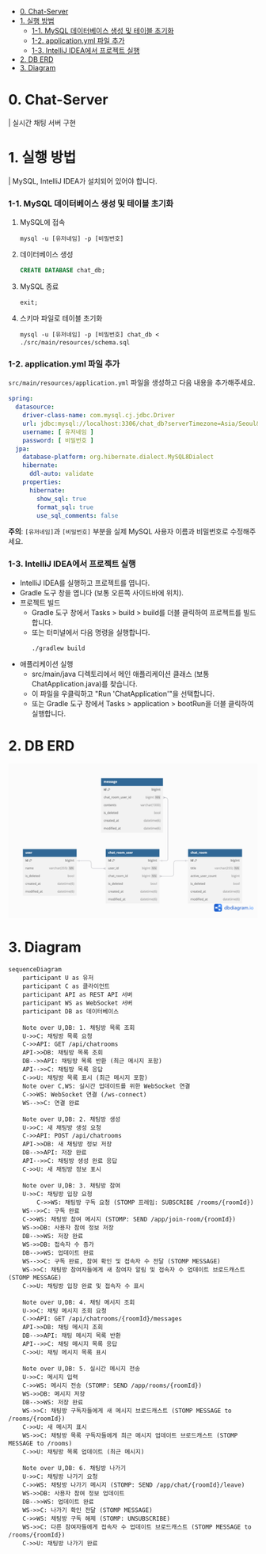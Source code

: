 - [0. Chat-Server](#0-chat-server)
- [1. 실행 방법](#1-실행-방법)
    - [1-1. MySQL 데이터베이스 생성 및 테이블 초기화](#1-1-mysql-데이터베이스-생성-및-테이블-초기화)
    - [1-2. application.yml 파일 추가](#1-2-applicationyml-파일-추가)
    - [1-3. IntelliJ IDEA에서 프로젝트 실행](#1-3-intellij-idea에서-프로젝트-실행)
- [2. DB ERD](#2-db-erd)
- [3. Diagram](#3-diagram)

# 0. Chat-Server

| 실시간 채팅 서버 구현

# 1. 실행 방법

| MySQL, IntelliJ IDEA가 설치되어 있어야 합니다.

### 1-1. MySQL 데이터베이스 생성 및 테이블 초기화

1. MySQL에 접속
   ```
   mysql -u [유저네임] -p [비밀번호]
   ```

2. 데이터베이스 생성
   ```sql
   CREATE DATABASE chat_db;
   ```

3. MySQL 종료
   ```
   exit;
   ```

4. 스키마 파일로 테이블 초기화
   ```
   mysql -u [유저네임] -p [비밀번호] chat_db < ./src/main/resources/schema.sql
   ```

### 1-2. application.yml 파일 추가

`src/main/resources/application.yml` 파일을 생성하고 다음 내용을 추가해주세요.

```yaml
spring:
  datasource:
    driver-class-name: com.mysql.cj.jdbc.Driver
    url: jdbc:mysql://localhost:3306/chat_db?serverTimezone=Asia/Seoul&characterEncoding=UTF-8
    username: [ 유저네임 ]
    password: [ 비밀번호 ]
  jpa:
    database-platform: org.hibernate.dialect.MySQL8Dialect
    hibernate:
      ddl-auto: validate
    properties:
      hibernate:
        show_sql: true
        format_sql: true
        use_sql_comments: false
```

**주의**: `[유저네임]`과 `[비밀번호]` 부분을 실제 MySQL 사용자 이름과 비밀번호로 수정해주세요.

### 1-3. IntelliJ IDEA에서 프로젝트 실행

- IntelliJ IDEA를 실행하고 프로젝트를 엽니다.
- Gradle 도구 창을 엽니다 (보통 오른쪽 사이드바에 위치).
- 프로젝트 빌드
    - Gradle 도구 창에서 Tasks > build > build를 더블 클릭하여 프로젝트를 빌드합니다.
    - 또는 터미널에서 다음 명령을 실행합니다.
      ```
      ./gradlew build
      ```
- 애플리케이션 실행
    - src/main/java 디렉토리에서 메인 애플리케이션 클래스 (보통 ChatApplication.java)를 찾습니다.
    - 이 파일을 우클릭하고 "Run 'ChatApplication'"을 선택합니다.
    - 또는 Gradle 도구 창에서 Tasks > application > bootRun을 더블 클릭하여 실행합니다.

# 2. DB ERD

![ERD](./img/chat-server-db.png)

# 3. Diagram

```mermaid
sequenceDiagram
    participant U as 유저
    participant C as 클라이언트
    participant API as REST API 서버
    participant WS as WebSocket 서버
    participant DB as 데이터베이스

    Note over U,DB: 1. 채팅방 목록 조회
    U->>C: 채팅방 목록 요청
    C->>API: GET /api/chatrooms
    API->>DB: 채팅방 목록 조회
    DB-->>API: 채팅방 목록 반환 (최근 메시지 포함)
    API-->>C: 채팅방 목록 응답
    C->>U: 채팅방 목록 표시 (최근 메시지 포함)
    Note over C,WS: 실시간 업데이트를 위한 WebSocket 연결
    C->>WS: WebSocket 연결 (/ws-connect)
    WS-->>C: 연결 완료

    Note over U,DB: 2. 채팅방 생성
    U->>C: 새 채팅방 생성 요청
    C->>API: POST /api/chatrooms
    API->>DB: 새 채팅방 정보 저장
    DB-->>API: 저장 완료
    API-->>C: 채팅방 생성 완료 응답
    C->>U: 새 채팅방 정보 표시

    Note over U,DB: 3. 채팅방 참여
    U->>C: 채팅방 입장 요청
		C->>WS: 채팅방 구독 요청 (STOMP 프레임: SUBSCRIBE /rooms/{roomId})
    WS-->>C: 구독 완료
    C->>WS: 채팅방 참여 메시지 (STOMP: SEND /app/join-room/{roomId})
    WS->>DB: 사용자 참여 정보 저장
    DB-->>WS: 저장 완료
    WS->>DB: 접속자 수 증가
    DB-->>WS: 업데이트 완료
    WS-->>C: 구독 완료, 참여 확인 및 접속자 수 전달 (STOMP MESSAGE)
    WS->>C: 채팅방 참여자들에게 새 참여자 알림 및 접속자 수 업데이트 브로드캐스트 (STOMP MESSAGE)
    C->>U: 채팅방 입장 완료 및 접속자 수 표시

    Note over U,DB: 4. 채팅 메시지 조회
    U->>C: 채팅 메시지 조회 요청
    C->>API: GET /api/chatrooms/{roomId}/messages
    API->>DB: 채팅 메시지 조회
    DB-->>API: 채팅 메시지 목록 반환
    API-->>C: 채팅 메시지 목록 응답
    C->>U: 채팅 메시지 목록 표시

    Note over U,DB: 5. 실시간 메시지 전송
    U->>C: 메시지 입력
    C->>WS: 메시지 전송 (STOMP: SEND /app/rooms/{roomId})
    WS->>DB: 메시지 저장
    DB-->>WS: 저장 완료
    WS->>C: 채팅방 구독자들에게 새 메시지 브로드캐스트 (STOMP MESSAGE to /rooms/{roomId})
    C->>U: 새 메시지 표시
    WS->>C: 채팅방 목록 구독자들에게 최근 메시지 업데이트 브로드캐스트 (STOMP MESSAGE to /rooms)
    C->>U: 채팅방 목록 업데이트 (최근 메시지)

    Note over U,DB: 6. 채팅방 나가기
    U->>C: 채팅방 나가기 요청
    C->>WS: 채팅방 나가기 메시지 (STOMP: SEND /app/chat/{roomId}/leave)
    WS->>DB: 사용자 참여 정보 업데이트
    DB-->>WS: 업데이트 완료
    WS->>C: 나가기 확인 전달 (STOMP MESSAGE)
    C->>WS: 채팅방 구독 해제 (STOMP: UNSUBSCRIBE)
    WS->>C: 다른 참여자들에게 접속자 수 업데이트 브로드캐스트 (STOMP MESSAGE to /rooms/{roomId})
    C->>U: 채팅방 나가기 완료
```
